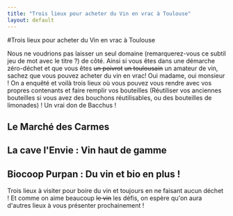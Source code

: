```yaml
---
title: "Trois lieux pour acheter du Vin en vrac à Toulouse"
layout: default
---
```


#Trois lieux pour acheter du Vin en vrac à Toulouse

Nous ne voudrions pas laisser un seul domaine (remarquerez-vous ce subtil jeu de mot avec le titre ?) de côté. Ainsi si vous êtes dans une démarche zéro-déchet et que vous êtes <strike>un poivrot</strike> <strike>un toulousain</strike> un amateur de vin, sachez que vous pouvez acheter du vin en vrac! Oui madame, oui monsieur ! On a enquêté et voilà trois lieux où vous pouvez vous rendre avec vos propres contenants et faire remplir vos bouteilles (Réutiliser vos anciennes bouteilles si vous avez des bouchons réutilisables, ou des bouteilles de limonades) ! Un vrai don de Bacchus !

## Le Marché des Carmes

## La cave l'Envie : Vin haut de gamme

## Biocoop Purpan : Du vin et bio en plus !


Trois lieux à visiter pour boire du vin et toujours en ne faisant aucun déchet ! Et comme on aime beaucoup <strike>le vin</strike>
les défis, on espère qu'on aura d'autres lieux à vous présenter prochainement !
